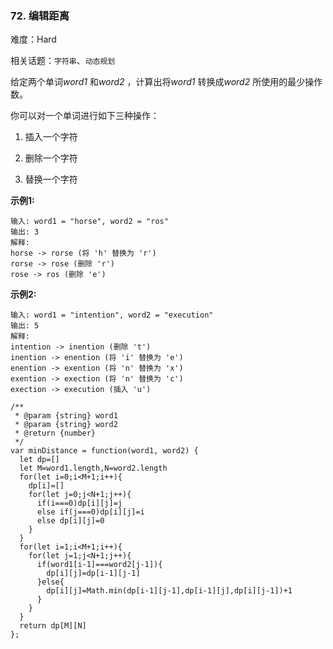 ### 72. 编辑距离

难度：Hard

相关话题：`字符串`、`动态规划`

给定两个单词*word1*  和*word2* ，计算出将*word1* 转换成*word2* 所使用的最少操作数。



你可以对一个单词进行如下三种操作：




1. 插入一个字符

2. 删除一个字符

3. 替换一个字符





**示例1:** 



```
输入: word1 = "horse", word2 = "ros"
输出: 3
解释: 
horse -> rorse (将 'h' 替换为 'r')
rorse -> rose (删除 'r')
rose -> ros (删除 'e')
```


**示例2:** 



```
输入: word1 = "intention", word2 = "execution"
输出: 5
解释: 
intention -> inention (删除 't')
inention -> enention (将 'i' 替换为 'e')
enention -> exention (将 'n' 替换为 'x')
exention -> exection (将 'n' 替换为 'c')
exection -> execution (插入 'u')
```

```
/**
 * @param {string} word1
 * @param {string} word2
 * @return {number}
 */
var minDistance = function(word1, word2) {
  let dp=[]
  let M=word1.length,N=word2.length
  for(let i=0;i<M+1;i++){
    dp[i]=[]
    for(let j=0;j<N+1;j++){
      if(i===0)dp[i][j]=j
      else if(j===0)dp[i][j]=i
      else dp[i][j]=0
    }
  }
  for(let i=1;i<M+1;i++){
    for(let j=1;j<N+1;j++){
      if(word1[i-1]===word2[j-1]){
        dp[i][j]=dp[i-1][j-1]
      }else{
        dp[i][j]=Math.min(dp[i-1][j-1],dp[i-1][j],dp[i][j-1])+1
      }
    }
  }
  return dp[M][N]
};
```

